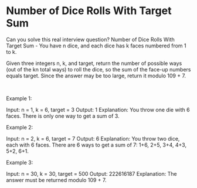 # Number of Dice Rolls With Target Sum

Can you solve this real interview question? Number of Dice Rolls With Target Sum - You have n dice, and each dice has k faces numbered from 1 to k.

Given three integers n, k, and target, return the number of possible ways (out of the kn total ways) to roll the dice, so the sum of the face-up numbers equals target. Since the answer may be too large, return it modulo 109 + 7.

 

Example 1:


Input: n = 1, k = 6, target = 3
Output: 1
Explanation: You throw one die with 6 faces.
There is only one way to get a sum of 3.


Example 2:


Input: n = 2, k = 6, target = 7
Output: 6
Explanation: You throw two dice, each with 6 faces.
There are 6 ways to get a sum of 7: 1+6, 2+5, 3+4, 4+3, 5+2, 6+1.


Example 3:


Input: n = 30, k = 30, target = 500
Output: 222616187
Explanation: The answer must be returned modulo 109 + 7.